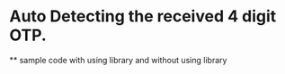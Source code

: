 # Auto Detecting the received 4 digit OTP.
** sample code with using library and without using library
